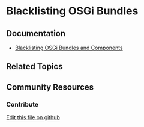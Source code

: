 # Blacklisting OSGi Bundles

## Documentation

* [Blacklisting OSGi Bundles and Components](https://portal.liferay.dev/docs/7-2/user/-/knowledge_base/u/blacklisting-osgi-bundles-and-components)

## Related Topics


## Community Resources


### Contribute

[Edit this file on github](https://github.com/olafk/controlpanel-documentation-docs/blob/master/md/72en/com_liferay_configuration_admin_web_portlet_SystemSettingsPortlet/com.liferay.portal.bundle.blacklist.internal.BundleBlacklistConfiguration.md)
